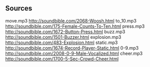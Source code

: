 Sources
-------

move.mp3 http://soundbible.com/2068-Woosh.html
to_10.mp3 http://soundbible.com/175-Female-Counts-To-Ten.html
press.mp3 http://soundbible.com/1672-Button-Press.html
buzz.mp3 http://soundbible.com/1501-Buzzer.html
explosion.mp3 http://soundbible.com/483-Explosion.html
static.mp3 http://soundbible.com/1674-Record-Player-Static.html
0-9.mp3 http://soundbible.com/2008-0-9-Male-Vocalized.html
cheer.mp3 http://soundbible.com/1700-5-Sec-Crowd-Cheer.html
